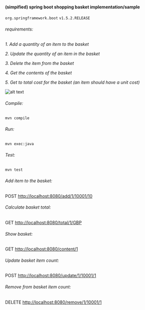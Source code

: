 #### (simpified) spring boot shopping basket implementation/sample
`org.springframework.boot`  `v1.5.2.RELEASE`


###### requirements:

_1. Add a quantity of an item to the basket_

_2. Update the quantity of an item in the basket_

_3. Delete the item from the basket_

_4. Get the contents of the basket_

_5. Get to total cost for the basket (an item should have a unit cost)_


![alt text](http://www.free-icons-download.net/images/shopping-cart-logo-icon-70706.png "cart")


###### Compile:

```bash 
mvn compile
```

###### Run:

```bash
mvn exec:java
```

###### Test:

```bash
mvn test
```


###### Add item to the basket:
POST <http://localhost:8080/add/1/10001/10>

###### Calculate basket total:

GET <http://localhost:8080/total/1/GBP>

###### Show basket:

GET <http://localhost:8080/content/1>

###### Update basket item count:

POST <http://localhost:8080/update/1/10001/1>

###### Remove from basket item count:

DELETE <http://localhost:8080/remove/1/10001/1>
